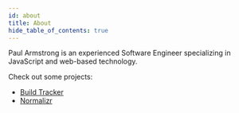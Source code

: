 ```yaml
---
id: about
title: About
hide_table_of_contents: true
---
```


Paul Armstrong is an experienced Software Engineer specializing in JavaScript and web-based technology.

Check out some projects:

- [Build Tracker](https://buildtracker.dev)
- [Normalizr](https://github.com/paularmstrong/normalizr)
